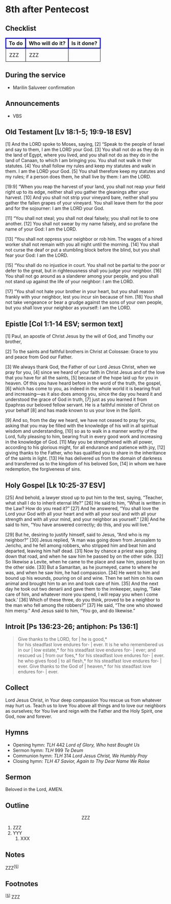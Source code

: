 <head>
<meta charset="utf-8">
<style>
th { text-align: center; font-weight: bold; vertical-align: baseline; border: 3px solid blue; }
td { border: 1px solid black; padding: 10px; }
.h { visibility: hidden; }
</style>
<title>sermon</title>
</head>

# 8th after Pentecost

## Checklist

<table>
<tr>
<th>To do</th><th>Who will do it?</th><th>Is it done?</th>
</tr>
<tr>
<td>ZZZ</td><td>ZZZ</td><td></td>
</tr>
</table>

## During the service

* Marilin Saluveer confirmation

## Announcements

* VBS

## Old Testament [Lv 18:1-5; 19:9‑18 ESV]

[1] And the LORD spoke to Moses, saying, [2] “Speak to the people of Israel and say to them, I am the LORD your God. [3] You shall not do as they do in the land of Egypt, where you lived, and you shall not do as they do in the land of Canaan, to which I am bringing you. You shall not walk in their statutes. [4] You shall follow my rules and keep my statutes and walk in them. I am the LORD your God. [5] You shall therefore keep my statutes and my rules; if a person does them, he shall live by them: I am the LORD.

[19:9] “When you reap the harvest of your land, you shall not reap your field right up to its edge, neither shall you gather the gleanings after your harvest. [10] And you shall not strip your vineyard bare, neither shall you gather the fallen grapes of your vineyard. You shall leave them for the poor and for the sojourner: I am the LORD your God.

[11] “You shall not steal; you shall not deal falsely; you shall not lie to one another. [12] You shall not swear by my name falsely, and so profane the name of your God: I am the LORD.

[13] “You shall not oppress your neighbor or rob him. The wages of a hired worker shall not remain with you all night until the morning. [14] You shall not curse the deaf or put a stumbling block before the blind, but you shall fear your God: I am the LORD.

[15] “You shall do no injustice in court. You shall not be partial to the poor or defer to the great, but in righteousness shall you judge your neighbor. [16] You shall not go around as a slanderer among your people, and you shall not stand up against the life of your neighbor: I am the LORD.

[17] “You shall not hate your brother in your heart, but you shall reason frankly with your neighbor, lest you incur sin because of him. [18] You shall not take vengeance or bear a grudge against the sons of your own people, but you shall love your neighbor as yourself: I am the LORD.

## Epistle [Col 1:1-14 ESV; sermon text]

[1] Paul, an apostle of Christ Jesus by the will of God, and Timothy our brother,

[2] To the saints and faithful brothers in Christ at Colossae: Grace to you and peace from God our Father.

[3] We always thank God, the Father of our Lord Jesus Christ, when we pray for you, [4] since we heard of your faith in Christ Jesus and of the love that you have for all the saints, [5] because of the hope laid up for you in heaven. Of this you have heard before in the word of the truth, the gospel, [6] which has come to you, as indeed in the whole world it is bearing fruit and increasing—as it also does among you, since the day you heard it and understood the grace of God in truth, [7] just as you learned it from Epaphras our beloved fellow servant. He is a faithful minister of Christ on your behalf [8] and has made known to us your love in the Spirit.

[9] And so, from the day we heard, we have not ceased to pray for you, asking that you may be filled with the knowledge of his will in all spiritual wisdom and understanding, [10] so as to walk in a manner worthy of the Lord, fully pleasing to him, bearing fruit in every good work and increasing in the knowledge of God. [11] May you be strengthened with all power, according to his glorious might, for all endurance and patience with joy, [12] giving thanks to the Father, who has qualified you to share in the inheritance of the saints in light. [13] He has delivered us from the domain of darkness and transferred us to the kingdom of his beloved Son, [14] in whom we have redemption, the forgiveness of sins.

## Holy Gospel [Lk 10:25-37 ESV]

[25] And behold, a lawyer stood up to put him to the test, saying, “Teacher, what shall I do to inherit eternal life?” [26] He said to him, “What is written in the Law? How do you read it?” [27] And he answered, “You shall love the Lord your God with all your heart and with all your soul and with all your strength and with all your mind, and your neighbor as yourself.” [28] And he said to him, “You have answered correctly; do this, and you will live.”

[29] But he, desiring to justify himself, said to Jesus, “And who is my neighbor?” [30] Jesus replied, “A man was going down from Jerusalem to Jericho, and he fell among robbers, who stripped him and beat him and departed, leaving him half dead. [31] Now by chance a priest was going down that road, and when he saw him he passed by on the other side. [32] So likewise a Levite, when he came to the place and saw him, passed by on the other side. [33] But a Samaritan, as he journeyed, came to where he was, and when he saw him, he had compassion. [34] He went to him and bound up his wounds, pouring on oil and wine. Then he set him on his own animal and brought him to an inn and took care of him. [35] And the next day he took out two denarii and gave them to the innkeeper, saying, ‘Take care of him, and whatever more you spend, I will repay you when I come back.’ [36] Which of these three, do you think, proved to be a neighbor to the man who fell among the robbers?” [37] He said, “The one who showed him mercy.” And Jesus said to him, “You go, and do likewise.”

## Introit [Ps 136:23-26; antiphon: Ps 136:1]

> Give thanks to the LORD, for | he is good,*  
> for his steadfast love endures for- | ever.
> It is he who remembered us in our | low estate,*
> for his steadfast love endures for- | ever;
> and rescued us | from our foes,*
> for his steadfast love endures for- | ever.
> he who gives food | to all flesh,*
> for his steadfast love endures for- | ever.
> Give thanks to the God of | heaven,*
> for his steadfast love endures for- | ever.


## Collect

Lord Jesus Christ, in Your deep compassion You rescue us from whatever may hurt us. Teach us to love You above all things and to love our neighbors as ourselves; for You live and reign with the Father and the Holy Spirit, one God, now and forever.

## Hymns

* Opening hymn: _TLH_ 442 _Lord of Glory, Who hast Bought Us_
* Sermon hymn: _TLH_ 999 _Te Deum_
* Communion hymn: _TLH_ 314 _Lord Jesus Christ, We Humbly Pray_
* Closing hymn: _TLH_ 47 _Savior, Again to Thy Dear Name We Raise_

## Sermon

Beloved in the Lord, AMEN.

## Outline

<center>ZZZ</center>

1. ZZZ
1. YYY
    1. XXX

## Notes


ZZZ<sup>[<a name="id0002" href="#ftn.id0002">§</a>]</sup>

## Footnotes

<sup>[<a name="ftn.id0002" href="#id0002">§</a>]</sup>
ZZZ
